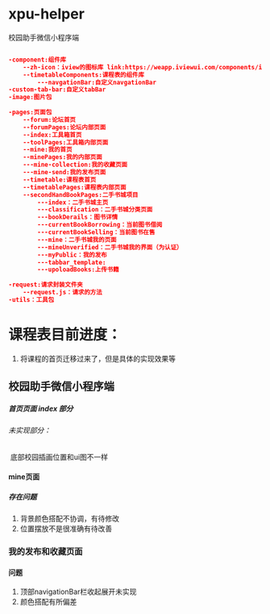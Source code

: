 
# xpu-helper

校园助手微信小程序端

```json

-component:组件库
	--zh-icon：iview的图标库 link:https://weapp.iviewui.com/components/icon
	--timetableComponents:课程表的组件库
		---navgationBar:自定义navgationBar
-custom-tab-bar:自定义tabBar
-image:图片包
	
-pages:页面包
	--forum:论坛首页
	--forumPages:论坛内部页面
	--index:工具箱首页
	--toolPages:工具箱内部页面
	--mine:我的首页
	--minePages:我的内部页面
    ---mine-collection:我的收藏页面
    ---mine-send:我的发布页面
	--timetable:课程表首页
	--timetablePages:课程表内部页面
	--secondHandBookPages:二手书城项目
		---index：二手书城主页
		---classification：二手书城分类页面
		---bookDerails：图书详情
		---currentBookBorrowing：当前图书借阅
		---currentBookSelling：当前图书在售
		---mine：二手书城我的页面
		---mineUnverified：二手书城我的界面（为认证）
		---myPublic：我的发布
		---tabbar_template:
		---upoloadBooks:上传书籍
		
-request:请求封装文件夹
	--request.js：请求的方法
-utils：工具包
```





# 课程表目前进度：
  1. 将课程的首页迁移过来了，但是具体的实现效果等

## 校园助手微信小程序端

##### 首页页面 index 部分

###### 未实现部分：

​	底部校园插画位置和ui图不一样



#### mine页面

##### 存在问题

1. 背景颜色搭配不协调，有待修改
2. 位置摆放不是很准确有待改善

### 我的发布和收藏页面

#### 问题

1. 顶部navigationBar栏收起展开未实现
2. 颜色搭配有所偏差

### 

